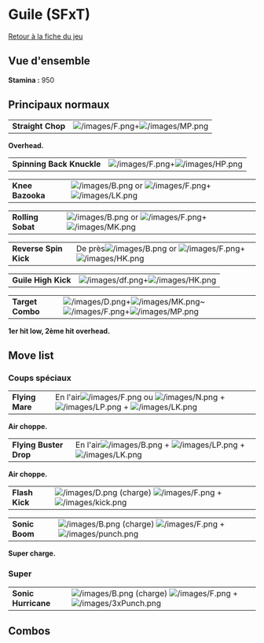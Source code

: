 # Guile (SFxT)

[Retour à la fiche du jeu](Street_Fighter_x_Tekken "wikilink")

## Vue d'ensemble

**Stamina :** 950

## Principaux normaux

|                   |                                                                         |
|-------------------|-------------------------------------------------------------------------|
| **Straight Chop** | ![](/images/F.png "/images/F.png")+![](/images/MP.png "/images/MP.png") |

**Overhead.**

|                           |                                                                         |
|---------------------------|-------------------------------------------------------------------------|
| **Spinning Back Knuckle** | ![](/images/F.png "/images/F.png")+![](/images/HP.png "/images/HP.png") |

|                  |                                                                                                               |
|------------------|---------------------------------------------------------------------------------------------------------------|
| **Knee Bazooka** | ![](/images/B.png "/images/B.png") or ![](/images/F.png "/images/F.png")+![](/images/LK.png "/images/LK.png") |

|                   |                                                                                                               |
|-------------------|---------------------------------------------------------------------------------------------------------------|
| **Rolling Sobat** | ![](/images/B.png "/images/B.png") or ![](/images/F.png "/images/F.png")+![](/images/MK.png "/images/MK.png") |

|                       |                                                                                                                      |
|-----------------------|----------------------------------------------------------------------------------------------------------------------|
| **Reverse Spin Kick** | De près![](/images/B.png "/images/B.png") or ![](/images/F.png "/images/F.png")+![](/images/HK.png "/images/HK.png") |

|                     |                                                                           |
|---------------------|---------------------------------------------------------------------------|
| **Guile High Kick** | ![](/images/df.png "/images/df.png")+![](/images/HK.png "/images/HK.png") |

|                  |                                                                                                                                                  |
|------------------|--------------------------------------------------------------------------------------------------------------------------------------------------|
| **Target Combo** | ![](/images/D.png "/images/D.png")+![](/images/MK.png "/images/MK.png")\~![](/images/F.png "/images/F.png")+![](/images/MP.png "/images/MP.png") |

**1er hit low, 2ème hit overhead.**

## Move list

### Coups spéciaux

|                 |                                                                                                                                                                |
|-----------------|----------------------------------------------------------------------------------------------------------------------------------------------------------------|
| **Flying Mare** | En l'air![](/images/F.png "/images/F.png") ou ![](/images/N.png "/images/N.png") + ![](/images/LP.png "/images/LP.png") + ![](/images/LK.png "/images/LK.png") |

**Air choppe.**

|                        |                                                                                                                          |
|------------------------|--------------------------------------------------------------------------------------------------------------------------|
| **Flying Buster Drop** | En l'air![](/images/B.png "/images/B.png") + ![](/images/LP.png "/images/LP.png") + ![](/images/LK.png "/images/LK.png") |

**Air choppe.**

|                |                                                                                                                           |
|----------------|---------------------------------------------------------------------------------------------------------------------------|
| **Flash Kick** | ![](/images/D.png "/images/D.png") (charge) ![](/images/F.png "/images/F.png") + ![](/images/kick.png "/images/kick.png") |

|                |                                                                                                                             |
|----------------|-----------------------------------------------------------------------------------------------------------------------------|
| **Sonic Boom** | ![](/images/B.png "/images/B.png") (charge) ![](/images/F.png "/images/F.png") + ![](/images/punch.png "/images/punch.png") |

**Super charge.**

### Super

|                     |                                                                                                                                 |
|---------------------|---------------------------------------------------------------------------------------------------------------------------------|
| **Sonic Hurricane** | ![](/images/B.png "/images/B.png") (charge) ![](/images/F.png "/images/F.png") + ![](/images/3xPunch.png "/images/3xPunch.png") |

## Combos
